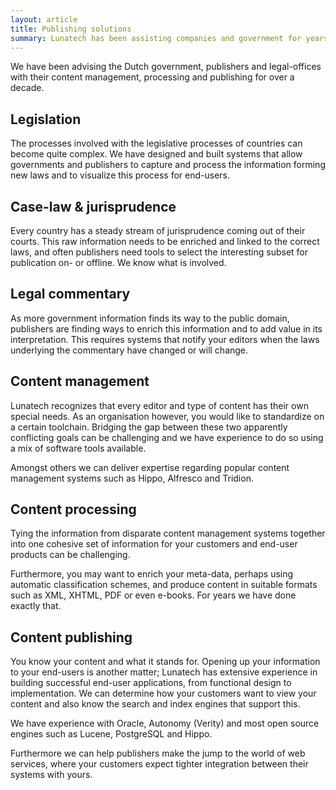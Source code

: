 ```yaml
---
layout: article
title: Publishing solutions
summary: Lunatech has been assisting companies and government for years with their electronic publishing processes. Our consultants have broad knowledge of content integration and the technologies involved in constructing successful end-user products. Our domain knowledge in the field of legal publications is extensive.
---
```


We have been advising the Dutch government, publishers and legal-offices with their content management, processing and publishing for over a decade.

## Legislation

The processes involved with the legislative processes of countries can become quite complex. We have designed and built systems that allow governments and publishers to capture and process the information forming new laws and to visualize this process for end-users.

## Case-law & jurisprudence

Every country has a steady stream of jurisprudence coming out of their courts. This raw information needs to be enriched and linked to the correct laws, and often publishers need tools to select the interesting subset for publication on- or offline. We know what is involved.

## Legal commentary

As more government information finds its way to the public domain, publishers are finding ways to enrich this information and to add value in its interpretation. This requires systems that notify your editors when the laws underlying the commentary have changed or will change.

## Content management

Lunatech recognizes that every editor and type of content has their own special needs. As an organisation however, you would like to standardize on a certain toolchain. Bridging the gap between these two apparently conflicting goals can be challenging and we have experience to do so using a mix of software tools available.

Amongst others we can deliver expertise regarding popular content management systems such as Hippo, Alfresco and Tridion.

## Content processing
Tying the information from disparate content management systems together into one cohesive set of information for your customers and end-user products can be challenging.

Furthermore, you may want to enrich your meta-data, perhaps using automatic classification schemes, and produce content in suitable formats such as XML, XHTML, PDF or even e-books. For years we have done exactly that.

## Content publishing

You know your content and what it stands for. Opening up your information to your end-users is another matter; Lunatech has extensive experience in building successful end-user applications, from functional design to implementation. We can determine how your customers want to view your content and also know the search and index engines that support this.

We have experience with Oracle, Autonomy (Verity) and most open source engines such as Lucene, PostgreSQL and Hippo.

Furthermore we can help publishers make the jump to the world of web services, where your customers expect tighter integration between their systems with yours.
